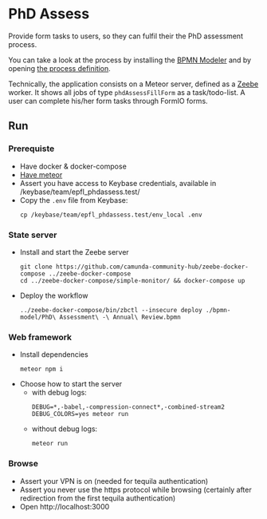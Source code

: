 # PhD Assess

Provide form tasks to users, so they can fulfil their the PhD assessment process.

You can take a look at the process by installing the [BPMN Modeler](https://camunda.com/download/modeler/) and by opening [the process definition](bpmn-model/phdAssessProcess.bpmn).

Technically, the application consists on a Meteor server, defined as a [Zeebe](https://zeebe.io) worker. It shows all jobs of type `phdAssessFillForm` as a task/todo-list. A user can complete his/her form tasks through FormIO forms.

## Run

### Prerequiste

- Have docker & docker-compose
- [Have meteor](https://www.meteor.com/developers/install)
- Assert you have access to Keybase credentials, available in /keybase/team/epfl_phdassess.test/
- Copy the `.env` file from Keybase:
  ```
  cp /keybase/team/epfl_phdassess.test/env_local .env
  ```

### State server

- Install and start the Zeebe server
  ```
  git clone https://github.com/camunda-community-hub/zeebe-docker-compose ../zeebe-docker-compose
  cd ../zeebe-docker-compose/simple-monitor/ && docker-compose up
  ```
- Deploy the workflow
  ```
  ../zeebe-docker-compose/bin/zbctl --insecure deploy ./bpmn-model/PhD\ Assessment\ -\ Annual\ Review.bpmn
  ```

### Web framework

  - Install dependencies
    ```
    meteor npm i
    ```
  - Choose how to start the server
    - with debug logs:
      ```
      DEBUG=*,-babel,-compression-connect*,-combined-stream2 DEBUG_COLORS=yes meteor run
      ```
    - without debug logs:
      ```
      meteor run
      ```

### Browse

  - Assert your VPN is on (needed for tequila authentication)
  - Assert you never use the https protocol while browsing (certainly after redirection from the first tequila authentication)
  - Open http://localhost:3000

